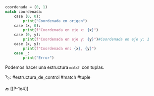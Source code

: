 ```python title:matchTupla.py
coordenada = (0, 1)
match coordenada:
	case (0, 0):
		print("Coordenada en origen")
	case (x, 0):
		print(f"Coordenada en eje x: {x}")
	case (0, y):
		print(f"Coordenada en eje y: {y}")#Coordenada en eje y: 1
	case (x, y):
		print(f"Coordenada en: {x}, {y}")
	case _:
		print("Error")
```

Podemos hacer una estructura `match` con tuplas.

🏷️:  #estructura_de_control #match #tuple

🔙 [[P-1e4]]